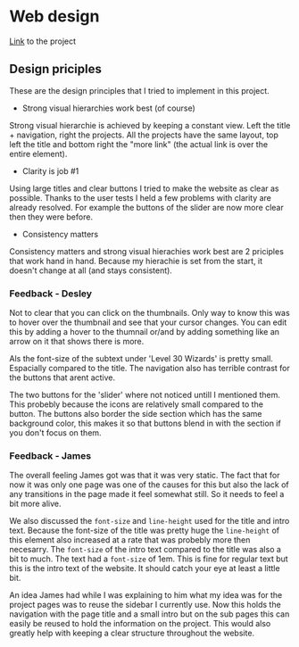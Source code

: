 # Web design

[Link] to the project

[Link]: http://web-design-opdracht1.maddev.nl/

## Design priciples

These are the design principles that I tried to implement in this project.

- Strong visual hierarchies work best (of course)

Strong visual hierarchie is achieved by keeping a constant view. Left the title + navigation, right the projects. All the projects have the same layout, top left the title and bottom right the "more link" (the actual link is over the entire element).

- Clarity is job #1

Using large titles and clear buttons I tried to make the website as clear as possible. Thanks to the user tests I held a few problems with clarity are already resolved. For example the buttons of the slider are now more clear then they were before.

- Consistency matters

Consistency matters and strong visual hierachies work best are 2 priciples that work hand in hand. Because my hierachie is set from the start, it doesn't change at all (and stays consistent).

### Feedback - Desley

Not to clear that you can click on the thumbnails. Only way to know this was to hover over the thumbnail and see that
your cursor changes. You can edit this by adding a hover to the thumnail or/and by adding something like an arrow on it
that shows there is more.

Als the font-size of the subtext under 'Level 30 Wizards' is pretty small. Espacially compared to the title. The
navigation also has terrible contrast for the buttons that arent active.

The two buttons for the 'slider' where not noticed untill I mentioned them. This probebly because the icons are
relatively small compared to the button. The buttons also border the side section which has the same background color,
this makes it so that buttons blend in with the section if you don't focus on them.

### Feedback - James

The overall feeling James got was that it was very static. The fact that for now it was only one page was one of the
causes for this but also the lack of any transitions in the page made it feel somewhat still. So it needs to feel a bit
more alive.

We also discussed the `font-size` and `line-height` used for the title and intro text. Because the font-size of the
title was pretty huge the `line-height` of this element also increased at a rate that was probebly more then necesarry.
The `font-size` of the intro text compared to the title was also a bit to much. The text had a `font-size` of 1em. This
is fine for regular text but this is the intro text of the website. It should catch your eye at least a little bit.

An idea James had while I was explaining to him what my idea was for the project pages was to reuse the sidebar I
currently use. Now this holds the navigation with the page title and a small intro but on the sub pages this can easily
be reused to hold the information on the project. This would also greatly help with keeping a clear structure throughout
the website.
